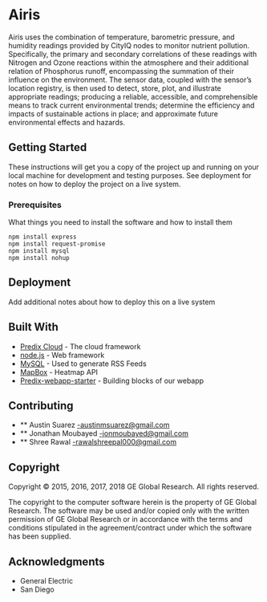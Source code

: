 # Airis

Airis uses the combination of temperature, barometric pressure, and humidity readings provided by CityIQ nodes to monitor nutrient pollution. Specifically, the primary and secondary correlations of these readings with Nitrogen and Ozone reactions within the atmosphere and their additional relation of Phosphorus runoff, encompassing the summation of their influence on the environment. The sensor data, coupled with the sensor’s location registry, is then used to detect, store, plot, and illustrate appropriate readings; producing a reliable, accessible, and comprehensible means to track current environmental trends; determine the efficiency and impacts of sustainable actions in place; and approximate future environmental effects and hazards. 


## Getting Started

These instructions will get you a copy of the project up and running on your local machine for development and testing purposes. See deployment for notes on how to deploy the project on a live system.

### Prerequisites

What things you need to install the software and how to install them

```
npm install express
npm install request-promise
npm install mysql
npm install nohup
```

## Deployment

Add additional notes about how to deploy this on a live system

## Built With

* [Predix Cloud](http://www.predix.io) - The cloud framework
* [node.js](https://nodejs.org/en/) - Web framework
* [MySQL](https://mysql.com) - Used to generate RSS Feeds
* [MapBox](https://mapbox.com) - Heatmap API
* [Predix-webapp-starter](https://github.com/PredixDev/predix-webapp-starter) - Building blocks of our webapp

## Contributing

* ** Austin Suarez -austinmsuarez@gmail.com
* ** Jonathan Moubayed -jonmoubayed@gmail.com
* ** Shree Rawal -rawalshreepal000@gmail.com


## Copyright

Copyright © 2015, 2016, 2017, 2018 GE Global Research. All rights reserved.

The copyright to the computer software herein is the property of GE Global Research. The software may be used and/or copied only with the written permission of GE Global Research or in accordance with the terms and conditions stipulated in the agreement/contract under which the software has been supplied.

## Acknowledgments

* General Electric 
* San Diego 
